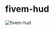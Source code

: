 # fivem-hud
![fivem-hud](https://github.com/user-attachments/assets/d9ae869e-6bd4-4abc-96f6-2cbe6ee4c227)
